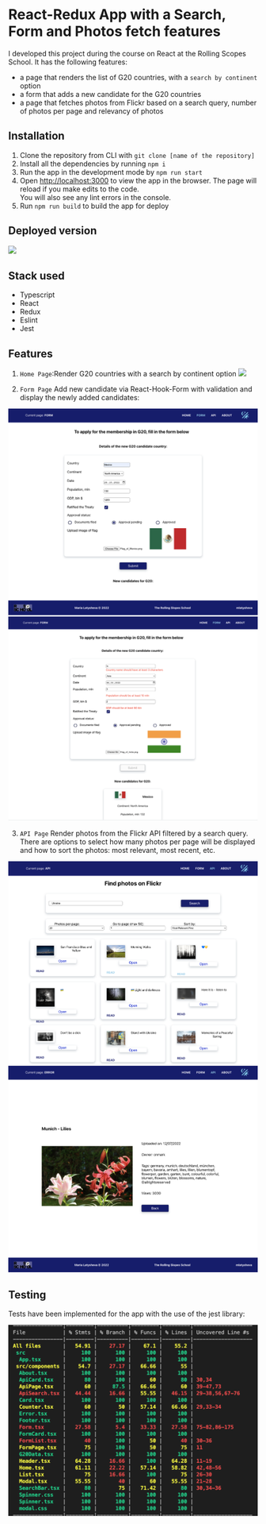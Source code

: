 # React-Redux App with a Search, Form and Photos fetch features

I developed this project during the course on React at the Rolling Scopes School.
It has the following features:
- a page that renders the list of G20 countries, with a `search by continent` option
- a form that adds a new candidate for the G20 countries
- a page that fetches photos from Flickr based on a search query, number of photos per page and relevancy of photos

## Installation

1. Clone the repository from CLI with `git clone [name of the repository]`
2. Install all the dependencies by running `npm i`
3. Run the app in the development mode by `npm run start`
4. Open [http://localhost:3000](http://localhost:3000) to view the app in the browser.
The page will reload if you make edits to the code.\
You will also see any lint errors in the console.
5. Run `npm run build` to build the app for deploy

## Deployed version 

![](https://mlatysheva.github.io/flickr-react-app)

## Stack used
- Typescript
- React
- Redux
- Eslint
- Jest

## Features
1. `Home Page`:Render G20 countries with a search by continent option
![](/screenshot-countires.png)

2. `Form Page` Add new candidate via React-Hook-Form with validation and display the newly added candidates:

![](/screenshot-form-add-member.png)
![](/screenshot-add-new-candidate-form.png)

3. `API Page` Render photos from the Flickr API filtered by a search query. There are options to select how many photos per page will be displayed and how to sort the photos: most relevant, most recent, etc.

![](/screenshot-photos-api.png)
![](/screenshot-photo-page.png)

## Testing
Tests have been implemented for the app with the use of the jest library:

![](/screenshot-api-tests.png)